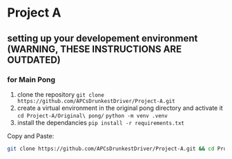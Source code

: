 # Project A

## setting up your developement environment (WARNING, THESE INSTRUCTIONS ARE OUTDATED)
### for Main Pong

1. clone the repository
   `git clone https://github.com/APCsDrunkestDriver/Project-A.git`
3. create a virtual environment in the original pong directory and activate it
   `cd Project-A/Original\ pong/`
   `python -m venv .venv`
4. install the dependancies
   `pip install -r requirements.txt`

Copy and Paste:
```bash
git clone https://github.com/APCsDrunkestDriver/Project-A.git && cd Project-A/Original\ pong/ && python -m venv .venv && source .venv/bin/activate && pip install -r requirements.txt

```
